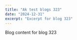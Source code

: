 ```yaml
---
title: "Ak test blogs 323"
date: "2024-12-31"
excerpt: "Excerpt for blog 323"
---
```


Blog content for blog 323
